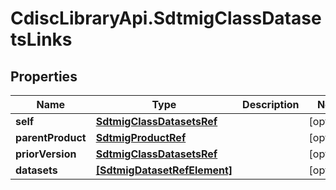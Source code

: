 # CdiscLibraryApi.SdtmigClassDatasetsLinks

## Properties

Name | Type | Description | Notes
------------ | ------------- | ------------- | -------------
**self** | [**SdtmigClassDatasetsRef**](SdtmigClassDatasetsRef.md) |  | [optional] 
**parentProduct** | [**SdtmigProductRef**](SdtmigProductRef.md) |  | [optional] 
**priorVersion** | [**SdtmigClassDatasetsRef**](SdtmigClassDatasetsRef.md) |  | [optional] 
**datasets** | [**[SdtmigDatasetRefElement]**](SdtmigDatasetRefElement.md) |  | [optional] 


